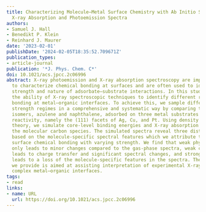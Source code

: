 ```yaml
---
title: Characterizing Molecule–Metal Surface Chemistry with Ab Initio Simulation of
  X-ray Absorption and Photoemission Spectra
authors:
- Samuel J. Hall
- Benedikt P. Klein
- Reinhard J. Maurer
date: '2023-02-01'
publishDate: '2024-02-05T18:35:52.709671Z'
publication_types:
- article-journal
publication: '*J. Phys. Chem. C*'
doi: 10.1021/acs.jpcc.2c06996
abstract: X-ray photoemission and X-ray absorption spectroscopy are important techniques
  to characterize chemical bonding at surfaces and are often used to identify the
  strength and nature of adsorbate–substrate interactions. In this study, we judge
  the ability of X-ray spectroscopic techniques to identify different regimes of chemical
  bonding at metal–organic interfaces. To achieve this, we sample different interaction
  strength regimes in a comprehensive and systematic way by comparing two topological
  isomers, azulene and naphthalene, adsorbed on three metal substrates with varying
  reactivity, namely the (111) facets of Ag, Cu, and Pt. Using density functional
  theory, we simulate core-level binding energies and X-ray absorption spectra of
  the molecular carbon species. The simulated spectra reveal three distinct characteristics
  based on the molecule-specific spectral features which we attribute to types of
  surface chemical bonding with varying strength. We find that weak physisorption
  only leads to minor changes compared to the gas-phase spectra, weak chemisorption
  leads to charge transfer and significant spectral changes, and strong chemisorption
  leads to a loss of the molecule-specific features in the spectra. The classification
  we provide is aimed at assisting interpretation of experimental X-ray spectra for
  complex metal–organic interfaces.
tags:
- read
links:
- name: URL
  url: https://doi.org/10.1021/acs.jpcc.2c06996
---
```

